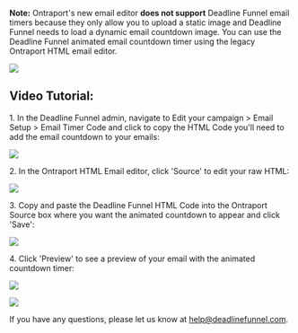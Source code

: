 **Note:** Ontraport's new email editor **does not support** Deadline Funnel
email timers because they only allow you to upload a static image and Deadline
Funnel needs to load a dynamic email countdown image. You can use the Deadline
Funnel animated email countdown timer using the legacy Ontraport HTML email
editor.

![](https://d33v4339jhl8k0.cloudfront.net/docs/assets/53974d6ce4b0c76107b109d1/images/5a6220432c7d3a39e6262c8c/file-1mp3kEvq2v.png)

## Video Tutorial:

1\.  In the Deadline Funnel admin, navigate to Edit your campaign > Email Setup > Email Timer Code and click to copy the HTML Code you'll need to add the email countdown to your emails: 

![](https://d33v4339jhl8k0.cloudfront.net/docs/assets/53974d6ce4b0c76107b109d1/images/5a81e0df0428634376d00b07/file-8pvrkTx0WA.png)


2\. In the Ontraport HTML Email editor, click 'Source' to edit your raw HTML: 

![](https://d33v4339jhl8k0.cloudfront.net/docs/assets/53974d6ce4b0c76107b109d1/images/5a205e0a0428637405653655/file-3vCdz3RjOH.png)


3\. Copy and paste the Deadline Funnel HTML Code into the Ontraport Source box where you want the animated countdown to appear and click 'Save': 

![](https://d33v4339jhl8k0.cloudfront.net/docs/assets/53974d6ce4b0c76107b109d1/images/5a205ece0428637405653657/file-VFbanNoS5b.png)


4\. Click 'Preview' to see a preview of your email with the animated countdown timer: 

![](https://d33v4339jhl8k0.cloudfront.net/docs/assets/53974d6ce4b0c76107b109d1/images/5a205f202c7d3a71c72be24d/file-b6v7kwUOSJ.png)

![](https://d33v4339jhl8k0.cloudfront.net/docs/assets/53974d6ce4b0c76107b109d1/images/5a205f2e0428637405653659/file-dCXNwWOJEO.png)

If you have any questions, please let us know at
[help@deadlinefunnel.com](mailto:mailto:help@deadlinefunnel.com).

